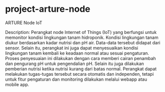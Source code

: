 # project-arture-node
ARTURE Node IoT

Description: Perangkat node Internet of Things (IoT) yang berfungsi untuk memonitor kondisi lingkungan tanam hidroponik. 
Kondisi lingkungan tanam diukur berdasarkan kadar nutrisi dan pH air. 
Data-data tersebut didapat dari sensor. 
Selain itu, perangkat ini juga dapat menyesuaikan kondisi lingkungan tanam kembali ke keadaan normal atau sesuai pengaturan. 
Proses penyesuaian ini dilakukan dengan cara memberi cairan penambah dan pengurang pH untuk pengendalian pH. 
Selain itu juga dilakukan pemberian nutrisi ketika nutrisi kurang dari batas normal. 
Perangkat dapat melakukan tugas-tugas tersebut secara otomatis dan independen, tetapi untuk fitur pengaturan dan monitoring dilakukan melalui webapp atau mobile app.

